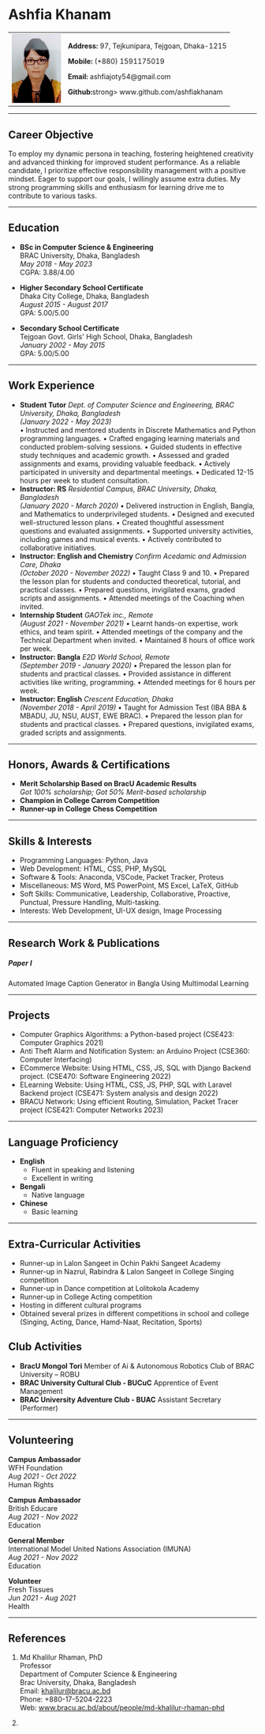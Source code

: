 # Ashfia Khanam

<table>
  <tr>
    <td>
      <img src="https://github.com/ashfiakhanam/my_cv/blob/main/Photo.jpg?raw=true" alt="ProfilePic" width="100" height="140">
    </td>
    <td>
      <p><strong>Address:</strong> 97, Tejkunipara, Tejgoan, Dhaka-1215</p>
      <p><strong>Mobile:</strong> (+880) 1591175019</p>
      <p><strong>Email:</strong> ashfiajoty54@gmail.com</p>
      <p><strong>Github:</strong>strong> www.github.com/ashfiakhanam</p>
    </td>
  </tr>
</table>

---
## Career Objective
To employ my dynamic persona in teaching, fostering heightened creativity and advanced thinking for improved student performance. As a reliable candidate, I prioritize effective responsibility management with a positive mindset. Eager to support our goals, I willingly assume extra duties. My strong programming skills and enthusiasm for learning drive me to contribute to various tasks. 

---
## Education
- **BSc in Computer Science & Engineering**  
BRAC University, Dhaka, Bangladesh  
*May 2018 - May 2023*  
CGPA: 3.88/4.00  

- **Higher Secondary School Certificate**  
Dhaka City College, Dhaka, Bangladesh  
*August 2015 - August 2017*  
GPA: 5.00/5.00  

- **Secondary School Certificate**  
Tejgoan Govt. Girls' High School, Dhaka, Bangladesh  
*January 2002 - May 2015*  
GPA: 5.00/5.00  

---
## Work Experience
- **Student Tutor**
*Dept. of Computer Science and Engineering, BRAC University, Dhaka, Bangladesh*  
*(January 2022 - May 2023)*  
• Instructed and mentored students in Discrete Mathematics and Python programming languages.
• Crafted engaging learning materials and conducted problem-solving sessions.
• Guided students in effective study techniques and academic growth.
• Assessed and graded assignments and exams, providing valuable feedback.
• Actively participated in university and departmental meetings.
• Dedicated 12-15 hours per week to student consultation.
- **Instructor: RS**
*Residential Campus, BRAC University, Dhaka, Bangladesh*  
*(January 2020 - March 2020)* 
• Delivered instruction in English, Bangla, and Mathematics to underprivileged students.
• Designed and executed well-structured lesson plans.
• Created thoughtful assessment questions and evaluated assignments.
• Supported university activities, including games and musical events.
• Actively contributed to collaborative initiatives.
- **Instructor: English and Chemistry**
*Confirm Acedamic and Admission Care, Dhaka*  
*(October 2020 - November 2022)* 
• Taught Class 9 and 10.
• Prepared the lesson plan for students and conducted theoretical, tutorial, and practical classes.
• Prepared questions, invigilated exams, graded scripts and assignments.
• Attended meetings of the Coaching when invited.
- **Internship Student**
*GAOTek inc., Remote*  
*(August 2021 - November 2021)* 
• Learnt hands-on expertise, work ethics, and team spirit.
• Attended meetings of the company and the Technical Department when invited.
• Maintained 8 hours of office work per week.
- **Instructor: Bangla** 
*E2D World School, Remote*  
*(September 2019 - January 2020)* 
• Prepared the lesson plan for students and practical classes.
• Provided assistance in different activities like writing, programming.
• Attended meetings for 6 hours per week.
- **Instructor: English**
*Crescent Education, Dhaka*  
*(November 2018 - April 2019)* 
• Taught for Admission Test (IBA BBA & MBADU, JU, NSU, AUST, EWE BRAC).
• Prepared the lesson plan for students and practical classes.
• Prepared questions, invigilated exams, graded scripts and assignments.

---
## Honors, Awards & Certifications
- **Merit Scholarship Based on BracU Academic Results**  
*Got 100% scholarship; Got 50% Merit-based scholarship*
- **Champion in College Carrom Competition**
- **Runner-up in College Chess Competition**

---
## Skills & Interests
- Programming Languages: Python, Java
- Web Development: HTML, CSS, PHP, MySQL
- Software & Tools: Anaconda, VSCode, Packet Tracker, Proteus
- Miscellaneous: MS Word, MS PowerPoint, MS Excel, LaTeX, GitHub
- Soft Skills: Communicative, Leadership, Collaborative, Proactive, Punctual,  Pressure Handling, Multi-tasking.
- Interests: Web Development, UI-UX design, Image Processing

---
## Research Work & Publications
##### Paper I
Automated Image Caption Generator in Bangla Using Multimodal Learning

---
## Projects
- Computer Graphics Algorithms: a Python-based project (CSE423: Computer Graphics 2021)
- Anti Theft Alarm and Notification System: an Arduino Project (CSE360: Computer Interfacing) 
- ECommerce Website: Using HTML, CSS, JS, SQL with Django Backend project. (CSE470: Software Engineering 2022)
- ELearning Website: Using HTML, CSS, JS, PHP, SQL with Laravel Backend project (CSE471: System analysis and design 2022)
- BRACU Network: Using efficient Routing, Simulation, Packet Tracer project (CSE421: Computer Networks 2023)

---
## Language Proficiency
- **English**
  - Fluent in speaking and listening
  - Excellent in writing
- **Bengali**
  - Native language
- **Chinese**
  - Basic learning

---
## Extra-Curricular Activities
- Runner-up in Lalon Sangeet in Ochin Pakhi Sangeet Academy
- Runner-up in Nazrul, Rabindra & Lalon Sangeet in College Singing competition
- Runner-up in Dance competition at Lolitokola Academy
- Runner-up in College Acting competition
- Hosting in different cultural programs
- Obtained several prizes in different competitions in school and college (Singing, Acting, Dance, Hamd-Naat, Recitation, Sports)

## Club Activities
- **BracU Mongol Tori**
    Member of Ai & Autonomous Robotics Club of BRAC University – ROBU
- **BRAC University Cultural Club - BUCuC**
    Apprentice of Event Management
- **BRAC University Adventure Club - BUAC**
    Assistant Secretary (Performer)

---
## Volunteering

**Campus Ambassador**  
WFH Foundation  
*Aug 2021 - Oct 2022*   
Human Rights  

**Campus Ambassador**  
British Educare  
*Aug 2021 - Nov 2022*  
Education  

**General Member**  
International Model United Nations Association (IMUNA)  
*Aug 2021 - Nov 2022*  
Education  

**Volunteer**  
Fresh Tissues  
*Jun 2021 - Aug 2021*  
Health

---
## References
1. Md Khalilur Rhaman, PhD  
   Professor  
   Department of Computer Science & Engineering  
   Brac University, Dhaka, Bangladesh  
   Email: khalilur@bracu.ac.bd  
   Phone: +880-17-5204-2223  
   Web: www.bracu.ac.bd/about/people/md-khalilur-rhaman-phd

2.  
